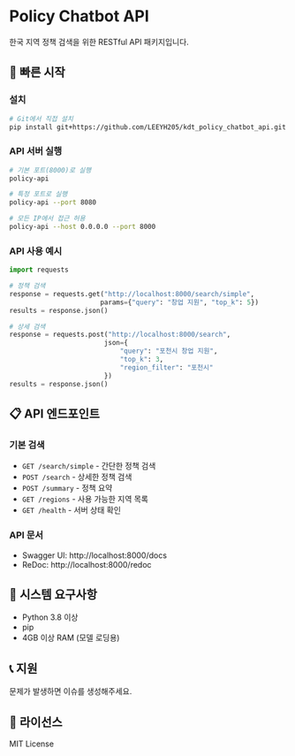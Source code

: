 # Policy Chatbot API

한국 지역 정책 검색을 위한 RESTful API 패키지입니다.

## 🚀 빠른 시작

### 설치

```bash
# Git에서 직접 설치
pip install git+https://github.com/LEEYH205/kdt_policy_chatbot_api.git
```

### API 서버 실행

```bash
# 기본 포트(8000)로 실행
policy-api

# 특정 포트로 실행
policy-api --port 8080

# 모든 IP에서 접근 허용
policy-api --host 0.0.0.0 --port 8000
```

### API 사용 예시

```python
import requests

# 정책 검색
response = requests.get("http://localhost:8000/search/simple", 
                       params={"query": "창업 지원", "top_k": 5})
results = response.json()

# 상세 검색
response = requests.post("http://localhost:8000/search", 
                        json={
                            "query": "포천시 창업 지원",
                            "top_k": 3,
                            "region_filter": "포천시"
                        })
results = response.json()
```

## 📋 API 엔드포인트

### 기본 검색
- `GET /search/simple` - 간단한 정책 검색
- `POST /search` - 상세한 정책 검색
- `POST /summary` - 정책 요약
- `GET /regions` - 사용 가능한 지역 목록
- `GET /health` - 서버 상태 확인

### API 문서
- Swagger UI: http://localhost:8000/docs
- ReDoc: http://localhost:8000/redoc

## 🔧 시스템 요구사항

- Python 3.8 이상
- pip
- 4GB 이상 RAM (모델 로딩용)

## 📞 지원

문제가 발생하면 이슈를 생성해주세요.

## 📄 라이선스

MIT License 